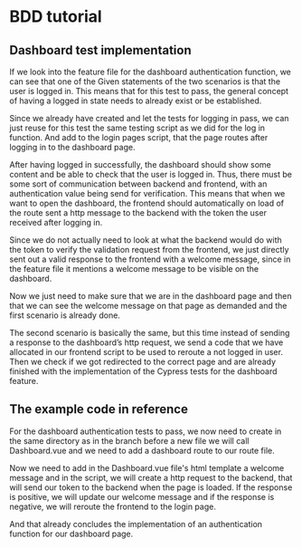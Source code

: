 # BDD tutorial

## Dashboard test implementation
If we look into the feature file for the dashboard authentication function, we can see that one of the Given statements of the two scenarios is that the user is logged in. This means that for this test to pass, the general concept of having a logged in state needs to already exist or be established.

Since we already have created and let the tests for logging in pass, we can just reuse for this test the same testing script as we did for the log in function. And add to the login pages script, that the page routes after logging in to the dashboard page.

After having logged in successfully, the dashboard should show some content and be able to check that the user is logged in. Thus, there must be some sort of communication between backend and frontend, with an authentication value being send for verification. This means that when we want to open the dashboard, the frontend should automatically on load of the route sent a http message to the backend with the token the user received after logging in.

Since we do not actually need to look at what the backend would do with the token to verify the validation request from the frontend, we just directly sent out a valid response to the frontend with a welcome message, since in the feature file it mentions a welcome message to be visible on the dashboard.

Now we just need to make sure that we are in the dashboard page and then that we can see the welcome message on that page as demanded and the first scenario is already done.

The second scenario is basically the same, but this time instead of sending a response to the dashboard’s http request, we send a code that we have allocated in our frontend script to be used to reroute a not logged in user. Then we check if we got redirected to the correct page and are already finished with the implementation of the Cypress tests for the dashboard feature.

## The example code in reference
For the dashboard authentication tests to pass, we now need to create in the same directory as in the branch before a new file we will call Dashboard.vue and we need to add a dashboard route to our route file.

Now we need to add in the Dashboard.vue file's html template a welcome message and in the script, we will create a http request to the backend, that will send our token to the backend when the page is loaded. If the response is positive, we will update our welcome message and if the response is negative, we will reroute the frontend to the login page.

And that already concludes the implementation of an authentication function for our dashboard page.
